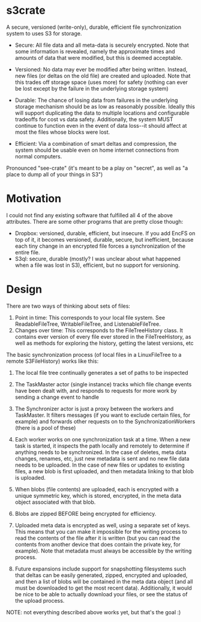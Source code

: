 s3crate
=======

A secure, versioned (write-only), durable, efficient file synchronization system to uses S3 for storage.

- Secure: All file data and all meta-data is securely encrypted. Note that some information is revealed, namely the
approximate times and amounts of data that were modified, but this is deemed acceptable.

- Versioned: No data may ever be modified after being written. Instead, new files (or deltas on the old file) are
created and uploaded. Note that this trades off storage space (uses more) for safety (nothing can ever be lost except
by the failure in the underlying storage system)

- Durable: The chance of losing data from failures in the underlying storage mechanism should be as low as reasonably
possible. Ideally this will support duplicating the data to multiple locations and configurable tradeoffs for cost vs
data safety. Additionally, the system MUST continue to function even in the event of data loss--it should affect at
most the files whose blocks were lost.

- Efficient: Via a combination of smart deltas and compression, the system should be usable even on home internet
connections from normal computers.

Pronounced "see-crate" (it's meant to be a play on "secret", as well as "a place to dump all of your things in S3")

Motivation
==========

I could not find any existing software that fulfilled all 4 of the above attributes. There are some other
programs that are pretty close though:

- Dropbox: versioned, durable, efficient, but insecure. If you add EncFS on top of it, it becomes versioned, durable,
secure, but inefficient, because each tiny change in an encrypted file forces a synchronization of the entire file.
- S3ql: secure, durable (mostly? I was unclear about what happened when a file was lost in S3), efficient, but no
support for versioning.

Design
======

There are two ways of thinking about sets of files:
1. Point in time: This corresponds to your local file system. See ReadableFileTree, WritableFileTree, and
ListenableFileTree.
2. Changes over time: This corresponds to the FileTreeHistory class. It contains ever version of every file ever stored
in the FileTreeHistory, as well as methods for exploring the history, getting the latest versions, etc

The basic synchronization process (of local files in a LinuxFileTree to a remote S3FileHistory) works like this:

1. The local file tree continually generates a set of paths to be inspected

2. The TaskMaster actor (single instance) tracks which file change events have been dealt with, and responds to requests
for more work by sending a change event to handle

3. The Synchronizer actor is just a proxy between the workers and TaskMaster. It filters messages (if you want to
exclude certain files, for example) and forwards other requests on to the SynchronizationWorkers (there is a pool of these)

4. Each worker works on one synchronization task at a time. When a new task is started, it inspects the path locally and
remotely to determine if anything needs to be synchronized. In the case of deletes, meta data changes, renames, etc, just new
metadata is sent and no new file data needs to be uploaded. In the case of new files or updates to existing files, a
new blob is first uploaded, and then metadata linking to that blob is uploaded.

6. When blobs (file contents) are uploaded, each is encrypted with a unique symmetric key, which is stored, encrypted,
in the meta data object associated with that blob.

7. Blobs are zipped BEFORE being encrypted for efficiency.

8. Uploaded meta data is encrypted as well, using a separate set of keys. This means that you can make it impossible for
 the writing process to read the contents of the file after it is written (but you can read the contents from another
 device that does contain the private key, for example). Note that metadata must always be accessible by the writing process.

9. Future expansions include support for snapshotting filesystems such that deltas can be easily generated, zipped, encrypted
and uploaded, and then a list of blobs will be contained in the meta data object (and all must be downloaded to get the most recent data).
Additionally, it would be nice to be able to actually download your files, or see the status of the upload process.

NOTE: not everything described above works yet, but that's the goal :)


